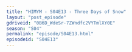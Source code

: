 ```yaml
---
title: "HIMYM - S04E13 - Three Days of Snow"
layout: "post_episode"
gdriveid: "0B6D_WdeSr-7ZWndfc2VYTmlXY0E"
season: "S04"
permalink: "episode/S04E13.html"
episodeid: "S04E13"
---
```

